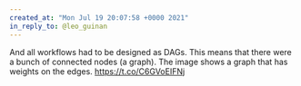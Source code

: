 ```yaml
---
created_at: "Mon Jul 19 20:07:58 +0000 2021"
in_reply_to: @leo_guinan
---
```


And all workflows had to be designed as DAGs. This means that there were a bunch of connected nodes (a graph). The image shows a graph that has weights on the edges. https://t.co/C6GVoEIFNj